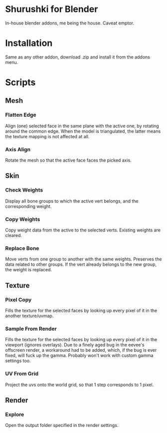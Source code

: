 # Shurushki for Blender

In-house blender addons, me being the house. Caveat emptor.

# Installation

Same as any other addon, download .zip and install it from the addons menu.

# Scripts

## Mesh

### Flatten Edge

Align (one) selected face in the same plane with the active one, by rotating around the common edge. When the model is triangulated, the latter means the texture mapping is not affected at all.

### Axis Align

Rotate the mesh so that the active face faces the picked axis.


## Skin

### Check Weights

Display all bone groups to which the active vert belongs, and the corresponding weight.

### Copy Weights

Copy weight data from the active to the selected verts. Existing weights are cleared.

### Replace Bone

Move verts from one group to another with the same weights. Preserves the data related to other groups. If the vert already belongs to the new group, the weight is replaced.


## Texture

### Pixel Copy

Fills the texture for the selected faces by looking up every pixel of it in the another texture/uvmap.

### Sample From Render

Fills the texture for the selected faces by looking up every pixel of it in the viewport (ignores overlays). Due to a finely aged bug in the eevee's offscreen render, a workaround had to be added, which, if the bug is ever fixed, will fuck up the gamma. Probably won't work with custom gamma settings too.

### UV From Grid

Project the uvs onto the world grid, so that 1 step corresponds to 1 pixel.


## Render

### Explore

Open the output folder specified in the render settings.
